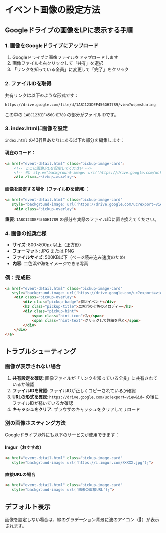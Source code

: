 # イベント画像の設定方法

## Googleドライブの画像をLPに表示する手順

### 1. 画像をGoogleドライブにアップロード
1. Googleドライブに画像ファイルをアップロードします
2. 画像ファイルを右クリックして「共有」を選択
3. 「リンクを知っている全員」に変更して「完了」をクリック

### 2. ファイルIDを取得
共有リンクは以下のような形式です：
```
https://drive.google.com/file/d/1ABC123DEF456GHI789/view?usp=sharing
```

この中の `1ABC123DEF456GHI789` の部分がファイルIDです。

### 3. index.htmlに画像を設定

`index.html` の43行目あたりにある以下の部分を編集します：

#### 現在のコード：
```html
<a href="event-detail.html" class="pickup-image-card">
    <!-- ここに画像URLを設定してください -->
    <!-- 例: style="background-image: url('https://drive.google.com/uc?export=view&id=YOUR_FILE_ID');" -->
    <div class="pickup-overlay">
```

#### 画像を設定する場合（ファイルIDを使用）：
```html
<a href="event-detail.html" class="pickup-image-card" 
   style="background-image: url('https://drive.google.com/uc?export=view&id=1ABC123DEF456GHI789');">
    <div class="pickup-overlay">
```

**重要**: `1ABC123DEF456GHI789` の部分を実際のファイルIDに置き換えてください。

### 4. 画像の推奨仕様
- **サイズ**: 800×800px 以上（正方形）
- **フォーマット**: JPG または PNG
- **ファイルサイズ**: 500KB以下（ページ読み込み速度のため）
- **内容**: 二色浜や海をイメージできる写真

### 例：完成形
```html
<a href="event-detail.html" class="pickup-image-card" 
   style="background-image: url('https://drive.google.com/uc?export=view&id=1xYz9AbC123DeF456');">
    <div class="pickup-overlay">
        <div class="pickup-badge">初回イベント</div>
        <h3 class="pickup-title">二色浜の七色のメロディー</h3>
        <div class="pickup-hint">
            <span class="hint-icon">🔍</span>
            <span class="hint-text">クリックして詳細を見る</span>
        </div>
    </div>
</a>
```

## トラブルシューティング

### 画像が表示されない場合
1. **共有設定を確認**: 画像ファイルが「リンクを知っている全員」に共有されているか確認
2. **ファイルIDを確認**: ファイルIDが正しくコピーされているか確認
3. **URLの形式を確認**: `https://drive.google.com/uc?export=view&id=` の後にファイルIDが続いているか確認
4. **キャッシュをクリア**: ブラウザのキャッシュをクリアしてリロード

### 別の画像ホスティング方法
Googleドライブ以外にも以下のサービスが使用できます：

#### Imgur（おすすめ）
```html
<a href="event-detail.html" class="pickup-image-card" 
   style="background-image: url('https://i.imgur.com/XXXXX.jpg');">
```

#### 直接URLの場合
```html
<a href="event-detail.html" class="pickup-image-card" 
   style="background-image: url('画像の直接URL');">
```

## デフォルト表示
画像を設定しない場合は、緑のグラデーション背景に波のアイコン（🌊）が表示されます。

